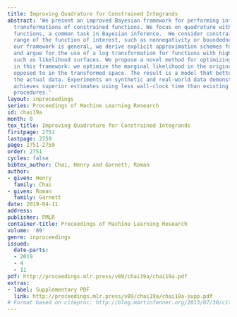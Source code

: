 ```yaml
---
title: Improving Quadrature for Constrained Integrands
abstract: 'We present an improved Bayesian framework for performing inference of affine
  transformations of constrained functions. We focus on quadrature with nonnegative
  functions, a common task in Bayesian inference.  We consider constraints on the
  range of the function of interest, such as nonnegativity or boundedness. Although
  our framework is general, we derive explicit approximation schemes for these constraints,
  and argue for the use of a log transformation for functions with high dynamic range
  such as likelihood surfaces. We propose a novel method for optimizing hyperparameters
  in this framework: we optimize the marginal likelihood in the original space, as
  opposed to in the transformed space. The result is a model that better explains
  the actual data. Experiments on synthetic and real-world data demonstrate our framework
  achieves superior estimates using less wall-clock time than existing Bayesian quadrature
  procedures.'
layout: inproceedings
series: Proceedings of Machine Learning Research
id: chai19a
month: 0
tex_title: Improving Quadrature for Constrained Integrands
firstpage: 2751
lastpage: 2759
page: 2751-2759
order: 2751
cycles: false
bibtex_author: Chai, Henry and Garnett, Roman
author:
- given: Henry
  family: Chai
- given: Roman
  family: Garnett
date: 2019-04-11
address: 
publisher: PMLR
container-title: Proceedings of Machine Learning Research
volume: '89'
genre: inproceedings
issued:
  date-parts:
  - 2019
  - 4
  - 11
pdf: http://proceedings.mlr.press/v89/chai19a/chai19a.pdf
extras:
- label: Supplementary PDF
  link: http://proceedings.mlr.press/v89/chai19a/chai19a-supp.pdf
# Format based on citeproc: http://blog.martinfenner.org/2013/07/30/citeproc-yaml-for-bibliographies/
---
```

